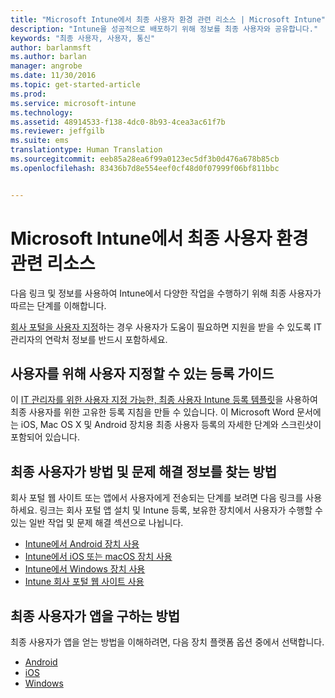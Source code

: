 ```yaml
---
title: "Microsoft Intune에서 최종 사용자 환경 관련 리소스 | Microsoft Intune"
description: "Intune을 성공적으로 배포하기 위해 정보를 최종 사용자와 공유합니다."
keywords: "최종 사용자, 사용자, 통신"
author: barlanmsft
ms.author: barlan
manager: angrobe
ms.date: 11/30/2016
ms.topic: get-started-article
ms.prod: 
ms.service: microsoft-intune
ms.technology: 
ms.assetid: 48914533-f138-4dc0-8b93-4cea3ac61f7b
ms.reviewer: jeffgilb
ms.suite: ems
translationtype: Human Translation
ms.sourcegitcommit: eeb85a28ea6f99a0123ec5df3b0d476a678b85cb
ms.openlocfilehash: 83436b7d8e554eef0cf48d0f07999f06bf811bbc


---
```


# <a name="resources-about-the-end-user-experience-with-microsoft-intune"></a>Microsoft Intune에서 최종 사용자 환경 관련 리소스

다음 링크 및 정보를 사용하여 Intune에서 다양한 작업을 수행하기 위해 최종 사용자가 따르는 단계를 이해합니다.

[회사 포털을 사용자 지정](/Intune/get-started/start-with-a-paid-subscription-to-microsoft-intune-step-7)하는 경우 사용자가 도움이 필요하면 지원을 받을 수 있도록 IT 관리자의 연락처 정보를 반드시 포함하세요.

## <a name="enrollment-guide-that-you-can-customize-for-your-users"></a>사용자를 위해 사용자 지정할 수 있는 등록 가이드

이 [IT 관리자를 위한 사용자 지정 가능한, 최종 사용자 Intune 등록 템플릿](https://gallery.technet.microsoft.com/End-user-Intune-enrollment-55dfd64a)을 사용하여 최종 사용자를 위한 고유한 등록 지침을 만들 수 있습니다. 이 Microsoft Word 문서에는 iOS, Mac OS X 및 Android 장치용 최종 사용자 등록의 자세한 단계와 스크린샷이 포함되어 있습니다.

## <a name="how-your-end-users-find-how-to-and-troubleshooting-information"></a>최종 사용자가 방법 및 문제 해결 정보를 찾는 방법

회사 포털 웹 사이트 또는 앱에서 사용자에게 전송되는 단계를 보려면 다음 링크를 사용하세요. 링크는 회사 포털 앱 설치 및 Intune 등록, 보유한 장치에서 사용자가 수행할 수 있는 일반 작업 및 문제 해결 섹션으로 나뉩니다.

- [Intune에서 Android 장치 사용](/Intune/EndUser/using-your-android-device-with-intune)
- [Intune에서 iOS 또는 macOS 장치 사용](/Intune/EndUser/using-your-ios-or-mac-os-x-device-with-intune)
- [Intune에서 Windows 장치 사용](/Intune/EndUser/using-your-windows-device-with-intune)
- [Intune 회사 포털 웹 사이트 사용](/Intune/EndUser/using-the-intune-company-portal-website)


## <a name="how-your-end-users-get-their-apps"></a>최종 사용자가 앱을 구하는 방법

최종 사용자가 앱을 얻는 방법을 이해하려면, 다음 장치 플랫폼 옵션 중에서 선택합니다.

- [Android](how-your-android-users-get-their-apps.md)
- [iOS](how-your-ios-users-get-their-apps.md)
- [Windows](how-your-windows-users-get-their-apps.md)



<!--HONumber=Dec16_HO1-->


